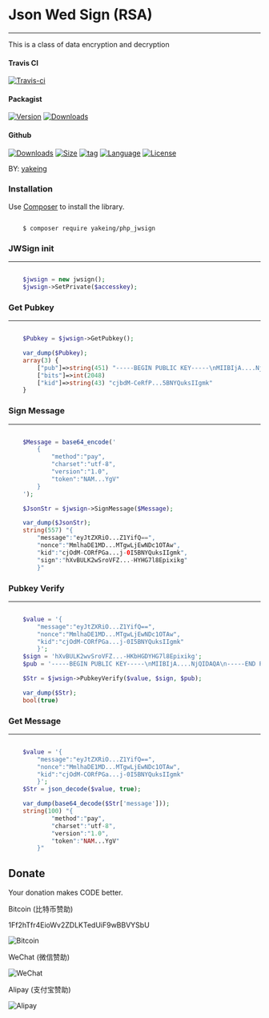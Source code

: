 # Json Wed Sign (RSA)
-----
This is a class of data encryption and decryption

#### Travis CI

[![Travis-ci](https://api.travis-ci.org/yakeing/php_jwsign.svg)](https://travis-ci.org/yakeing/php_jwsign)

#### Packagist

[![Version](http://img.shields.io/packagist/v/yakeing/php_jwsign.svg)](https://packagist.org/packages/yakeing/php_jwsign)
[![Downloads](http://img.shields.io/packagist/dt/yakeing/php_jwsign.svg)](https://packagist.org/packages/yakeing/php_jwsign)

#### Github

[![Downloads](https://img.shields.io/github/downloads/yakeing/php_jwsign/total.svg)](https://github.com/yakeing/php_jwsign)
[![Size](https://img.shields.io/github/size/yakeing/php_jwsign/src/php_jwsign/jwsign.php.svg)](https://github.com/yakeing/php_jwsign)
[![tag](https://img.shields.io/github/tag/yakeing/php_jwsign.svg)](https://github.com/yakeing/php_jwsign)
[![Language](https://oauth.applinzi.com/SvgLabel/4D4D4D/Language/F66000/PHP/image.svg)](https://github.com/yakeing/php_jwsign)
[![License](https://oauth.applinzi.com/SvgLabel/4D4D4D/License/007EC6/MPL-2.0/image.svg)](https://github.com/yakeing/php_jwsign)

BY: [yakeing](http://weibo.com/yakeing)

### Installation

Use [Composer](https://getcomposer.org) to install the library.

```

    $ composer require yakeing/php_jwsign

```

### JWSign init

---

```php

    $jwsign = new jwsign();
    $jwsign->SetPrivate($accesskey);

```

### Get Pubkey

---

```php

    $Pubkey = $jwsign->GetPubkey();

    var_dump($Pubkey);
    array(3) {
        ["pub"]=>string(451) "-----BEGIN PUBLIC KEY-----\nMIIBIjA....NjQIDAQA\n-----END PUBLIC KEY----"
        ["bits"]=>int(2048)
        ["kid"]=>string(43) "cjbdM-CeRfP...5BNYQuksIIgmk"
    }

```

### Sign Message

---

```php

    $Message = base64_encode('
        {
            "method":"pay",
            "charset":"utf-8",
            "version":"1.0",
            "token":"NAM...YgV"
        }
    ');

    $JsonStr = $jwsign->SignMessage($Message);

    var_dump($JsonStr);
    string(557) "{
        "message":"eyJtZXRiO...Z1YifQ==",
        "nonce":"MmlhaDE1MD...MTgwLjEwNDc1OTAw",
        "kid":"cjOdM-CORfPGa...j-0I5BNYQuksIIgmk",
        "sign":"hXvBULK2wSroVFZ...-HYHG7l8Epixikg"
        }"

```

### Pubkey Verify

---

```php

    $value = '{
        "message":"eyJtZXRiO...Z1YifQ==",
        "nonce":"MmlhaDE1MD...MTgwLjEwNDc1OTAw",
        "kid":"cjOdM-CORfPGa...j-0I5BNYQuksIIgmk"
        }';
    $sign = 'hXvBULK2wvSroVFZ...-HKbHGDYHG7l8Epixikg';
    $pub = '-----BEGIN PUBLIC KEY-----\nMIIBIjA....NjQIDAQA\n-----END PUBLIC KEY----';

    $Str = $jwsign->PubkeyVerify($value, $sign, $pub);

    var_dump($Str);
    bool(true)

```

### Get Message

---
```php

    $value = '{
        "message":"eyJtZXRiO...Z1YifQ==",
        "nonce":"MmlhaDE1MD...MTgwLjEwNDc1OTAw",
        "kid":"cjOdM-CORfPGa...j-0I5BNYQuksIIgmk"
        }';
    $Str = json_decode($value, true);

    var_dump(base64_decode($Str['message']));
    string(100) "{
            "method":"pay",
            "charset":"utf-8",
            "version":"1.0",
            "token":"NAM...YgV"
        }"

```

Donate
---
Your donation makes CODE better.

 Bitcoin (比特币赞助)

 1Ff2hTfr4EioWv2ZDLKTedUiF9wBBVYSbU

 ![Bitcoin](https://oauth.applinzi.com/QR/230/bitcoin%3a1Ff2hTfr4EioWv2ZDLKTedUiF9wBBVYSbU/Bitcoin.png)

 WeChat (微信赞助)

 ![WeChat](https://oauth.applinzi.com/QR/230/wxp%3a%7C%7Cf2f0SOGAUjQ1ALzigoyN7nW8tK68D2oeU3YO/WeChat.png)

 Alipay (支付宝赞助)

 ![Alipay](https://oauth.applinzi.com/QR/230/HTTPS%3a%7C%7CQR.ALIPAY.COM%7CTSX082709YGHVXYUQCWKD6/Alipay.png)

